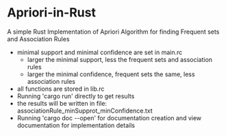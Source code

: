 # Apriori-in-Rust
A simple Rust Implementation of Apriori Algorithm for finding Frequent sets and Association Rules

- minimal support and minimal confidence are set in main.rc 
  - larger the minimal support, less the frequent sets and association rules
  - larger the minimal confidence, frequent sets the same, less association rules
- all functions are stored in lib.rc
- Running 'cargo run' directly to get results
- the results will be written in file: associationRule_minSupprot_minConfidence.txt
- Running 'cargo doc --open' for documentation creation and view documentation for implementation details
